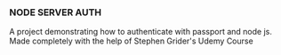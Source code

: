### NODE SERVER AUTH
A project demonstrating how to authenticate with passport and node js. Made completely with the help of Stephen Grider's Udemy Course

